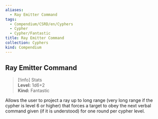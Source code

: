 ```yaml
---
aliases:
  - Ray Emitter Command
tags:
  - Compendium/CSRD/en/Cyphers
  - Cypher
  - Cypher/Fantastic
title: Ray Emitter Command
collection: Cyphers
kind: Compendium
---
```

## Ray Emitter Command  
>[!info] Stats  
> **Level:** 1d6+2  
> **Kind:** Fantastic
  
Allows the user to project a ray up to long range (very long range if the cypher is level 6 or higher) that forces a target to obey the next verbal command given (if it is understood) for one round per cypher level.